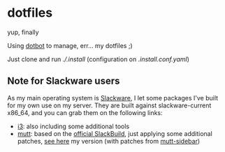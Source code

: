 dotfiles
========

yup, finally

Using [dotbot](https://github.com/anishathalye/dotbot) to manage, err... my dotfiles ;)

Just clone and run *./.install* (configuration on *.install.conf.yaml*)

Note for Slackware users
------------------------

As my main operating system is [Slackware](http://www.slackware.com/), I let some packages I've built for my own use on my server. They are built against slackware-current x86_64, and you can grab them on the following links:
* [i3](http://thecoreme.org/slack/pkgs/x86_64/i3/): also including some additional tools
* [mutt](http://thecoreme.org/slack/pkgs/x86_64/mutt/): based on the [official SlackBuild](http://mirrors.slackware.com/slackware/slackware64-current/source/n/mutt/), just applying some additional patches, [see here](http://thecoreme.org/slack/pkgs/SlackBuilds/mutt.tar.xz) my version (with patches from [mutt-sidebar](https://aur.archlinux.org/packages/mutt-sidebar/))
